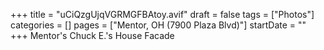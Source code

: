 +++
title = "uCiQzgUjqVGRMGFBAtoy.avif"
draft = false
tags = ["Photos"]
categories = []
pages = ["Mentor, OH (7900 Plaza Blvd)"]
startDate = ""
+++
Mentor's Chuck E.'s House Facade
